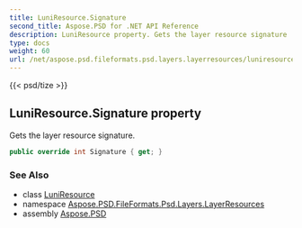 ```yaml
---
title: LuniResource.Signature
second_title: Aspose.PSD for .NET API Reference
description: LuniResource property. Gets the layer resource signature
type: docs
weight: 60
url: /net/aspose.psd.fileformats.psd.layers.layerresources/luniresource/signature/
---
```

{{< psd/tize >}}
## LuniResource.Signature property

Gets the layer resource signature.

```csharp
public override int Signature { get; }
```

### See Also

* class [LuniResource](../)
* namespace [Aspose.PSD.FileFormats.Psd.Layers.LayerResources](../../luniresource/)
* assembly [Aspose.PSD](../../../)


